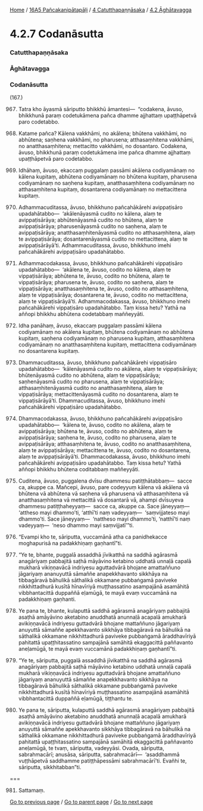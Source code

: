 
[Home](/) / [16A5 Pañcakanipātapāḷi](/tipitaka/16A5.md) / [4 Catutthapaṇṇāsaka](/tipitaka/16A5/4.md) / [4.2 Āghātavagga](/tipitaka/16A5/4/4.2.md)

# 4.2.7 Codanāsutta

### Catutthapaṇṇāsaka

### Āghātavagga

### Codanāsutta

(167.)

967. Tatra kho āyasmā sāriputto bhikkhū āmantesi—  “codakena, āvuso, bhikkhunā paraṃ codetukāmena pañca dhamme ajjhattaṃ upaṭṭhāpetvā paro codetabbo.

968. Katame pañca? Kālena vakkhāmi, no akālena; bhūtena vakkhāmi, no abhūtena; saṇhena vakkhāmi, no pharusena; atthasaṃhitena vakkhāmi, no anatthasaṃhitena; mettacitto vakkhāmi, no dosantaro. Codakena, āvuso, bhikkhunā paraṃ codetukāmena ime pañca dhamme ajjhattaṃ upaṭṭhāpetvā paro codetabbo.

969. Idhāhaṃ, āvuso, ekaccaṃ puggalaṃ passāmi akālena codiyamānaṃ no kālena kupitaṃ, abhūtena codiyamānaṃ no bhūtena kupitaṃ, pharusena codiyamānaṃ no saṇhena kupitaṃ, anatthasaṃhitena codiyamānaṃ no atthasaṃhitena kupitaṃ, dosantarena codiyamānaṃ no mettacittena kupitaṃ.

970. Adhammacuditassa, āvuso, bhikkhuno pañcahākārehi avippaṭisāro upadahātabbo—  ‘akālenāyasmā cudito no kālena, alaṃ te avippaṭisārāya; abhūtenāyasmā cudito no bhūtena, alaṃ te avippaṭisārāya; pharusenāyasmā cudito no saṇhena, alaṃ te avippaṭisārāya; anatthasaṃhitenāyasmā cudito no atthasaṃhitena, alaṃ te avippaṭisārāya; dosantarenāyasmā cudito no mettacittena, alaṃ te avippaṭisārāyā’ti. Adhammacuditassa, āvuso, bhikkhuno imehi pañcahākārehi avippaṭisāro upadahātabbo.

971. Adhammacodakassa, āvuso, bhikkhuno pañcahākārehi vippaṭisāro upadahātabbo—  ‘akālena te, āvuso, codito no kālena, alaṃ te vippaṭisārāya; abhūtena te, āvuso, codito no bhūtena, alaṃ te vippaṭisārāya; pharusena te, āvuso, codito no saṇhena, alaṃ te vippaṭisārāya; anatthasaṃhitena te, āvuso, codito no atthasaṃhitena, alaṃ te vippaṭisārāya; dosantarena te, āvuso, codito no mettacittena, alaṃ te vippaṭisārāyā’ti. Adhammacodakassa, āvuso, bhikkhuno imehi pañcahākārehi vippaṭisāro upadahātabbo. Taṃ kissa hetu? Yathā na aññopi bhikkhu abhūtena codetabbaṃ maññeyyāti.

972. Idha panāhaṃ, āvuso, ekaccaṃ puggalaṃ passāmi kālena codiyamānaṃ no akālena kupitaṃ, bhūtena codiyamānaṃ no abhūtena kupitaṃ, saṇhena codiyamānaṃ no pharusena kupitaṃ, atthasaṃhitena codiyamānaṃ no anatthasaṃhitena kupitaṃ, mettacittena codiyamānaṃ no dosantarena kupitaṃ.

973. Dhammacuditassa, āvuso, bhikkhuno pañcahākārehi vippaṭisāro upadahātabbo—  ‘kālenāyasmā cudito no akālena, alaṃ te vippaṭisārāya; bhūtenāyasmā cudito no abhūtena, alaṃ te vippaṭisārāya; saṇhenāyasmā cudito no pharusena, alaṃ te vippaṭisārāya; atthasaṃhitenāyasmā cudito no anatthasaṃhitena, alaṃ te vippaṭisārāya; mettacittenāyasmā cudito no dosantarena, alaṃ te vippaṭisārāyā’ti. Dhammacuditassa, āvuso, bhikkhuno imehi pañcahākārehi vippaṭisāro upadahātabbo.

974. Dhammacodakassa, āvuso, bhikkhuno pañcahākārehi avippaṭisāro upadahātabbo—  ‘kālena te, āvuso, codito no akālena, alaṃ te avippaṭisārāya; bhūtena te, āvuso, codito no abhūtena, alaṃ te avippaṭisārāya; saṇhena te, āvuso, codito no pharusena, alaṃ te avippaṭisārāya; atthasaṃhitena te, āvuso, codito no anatthasaṃhitena, alaṃ te avippaṭisārāya; mettacittena te, āvuso, codito no dosantarena, alaṃ te avippaṭisārāyā’ti. Dhammacodakassa, āvuso, bhikkhuno imehi pañcahākārehi avippaṭisāro upadahātabbo. Taṃ kissa hetu? Yathā aññopi bhikkhu bhūtena coditabbaṃ maññeyyāti.

975. Cuditena, āvuso, puggalena dvīsu dhammesu patiṭṭhātabbaṃ—  sacce ca, akuppe ca. Mañcepi, āvuso, pare codeyyuṃ kālena vā akālena vā bhūtena vā abhūtena vā saṇhena vā pharusena vā atthasaṃhitena vā anatthasaṃhitena vā mettacittā vā dosantarā vā, ahampi dvīsuyeva dhammesu patiṭṭhaheyyaṃ—  sacce ca, akuppe ca. Sace jāneyyaṃ—  ‘attheso mayi dhammo’ti, ‘atthī’ti naṃ vadeyyaṃ—  ‘saṃvijjateso mayi dhammo’ti. Sace jāneyyaṃ—  ‘nattheso mayi dhammo’ti, ‘natthī’ti naṃ vadeyyaṃ—  ‘neso dhammo mayi saṃvijjatī’”ti.

976. “Evampi kho te, sāriputta, vuccamānā atha ca panidhekacce moghapurisā na padakkhiṇaṃ gaṇhantī”ti.

977. “Ye te, bhante, puggalā assaddhā jīvikatthā na saddhā agārasmā anagāriyaṃ pabbajitā saṭhā māyāvino ketabino uddhatā unnaḷā capalā mukharā vikiṇṇavācā indriyesu aguttadvārā bhojane amattaññuno jāgariyaṃ ananuyuttā sāmaññe anapekkhavanto sikkhāya na tibbagāravā bāhulikā sāthalikā okkamane pubbaṅgamā paviveke nikkhittadhurā kusītā hīnavīriyā muṭṭhassatino asampajānā asamāhitā vibbhantacittā duppaññā eḷamūgā, te mayā evaṃ vuccamānā na padakkhiṇaṃ gaṇhanti.

978. Ye pana te, bhante, kulaputtā saddhā agārasmā anagāriyaṃ pabbajitā asaṭhā amāyāvino aketabino anuddhatā anunnaḷā acapalā amukharā avikiṇṇavācā indriyesu guttadvārā bhojane mattaññuno jāgariyaṃ anuyuttā sāmaññe apekkhavanto sikkhāya tibbagāravā na bāhulikā na sāthalikā okkamane nikkhittadhurā paviveke pubbaṅgamā āraddhavīriyā pahitattā upaṭṭhitassatino sampajānā samāhitā ekaggacittā paññavanto aneḷamūgā, te mayā evaṃ vuccamānā padakkhiṇaṃ gaṇhantī”ti.

979. “Ye te, sāriputta, puggalā assaddhā jīvikatthā na saddhā agārasmā anagāriyaṃ pabbajitā saṭhā māyāvino ketabino uddhatā unnaḷā capalā mukharā vikiṇṇavācā indriyesu aguttadvārā bhojane amattaññuno jāgariyaṃ ananuyuttā sāmaññe anapekkhavanto sikkhāya na tibbagāravā bāhulikā sāthalikā okkamane pubbaṅgamā paviveke nikkhittadhurā kusītā hīnavīriyā muṭṭhassatino asampajānā asamāhitā vibbhantacittā duppaññā eḷamūgā, tiṭṭhantu te.

980. Ye pana te, sāriputta, kulaputtā saddhā agārasmā anagāriyaṃ pabbajitā asaṭhā amāyāvino aketabino anuddhatā anunnaḷā acapalā amukharā avikiṇṇavācā indriyesu guttadvārā bhojane mattaññuno jāgariyaṃ anuyuttā sāmaññe apekkhavanto sikkhāya tibbagāravā na bāhulikā na sāthalikā okkamane nikkhittadhurā paviveke pubbaṅgamā āraddhavīriyā pahitattā upaṭṭhitassatino sampajānā samāhitā ekaggacittā paññavanto aneḷamūgā, te tvaṃ, sāriputta, vadeyyāsi. Ovada, sāriputta, sabrahmacārī; anusāsa, sāriputta, sabrahmacārī—  ‘asaddhammā vuṭṭhāpetvā saddhamme patiṭṭhāpessāmi sabrahmacārī’ti. Evañhi te, sāriputta, sikkhitabban”ti.

===

981. Sattamaṃ.



[Go to previous page](/tipitaka/16A5/4/4.2/4.2.6.md) / [Go to parent page](/tipitaka/16A5/4/4.2.md) / [Go to next page](/tipitaka/16A5/4/4.2/4.2.8.md)



